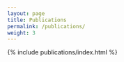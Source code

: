 ```yaml
---
layout: page
title: Publications
permalink: /publications/
weight: 3
---
```



{% include publications/index.html %}
